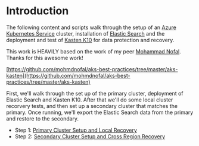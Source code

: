 
# Introduction

The following content and scripts walk through the setup of an [Azure Kubernetes Service](https://azure.microsoft.com/en-us/products/kubernetes-service/#overview) cluster, installation of [Elastic Search](https://www.elastic.co/what-is/elasticsearch) and the deployment and test of [Kasten K10](https://www.kasten.io/) for data protection and recovery.

This work is HEAVILY based on the work of my peer [Mohammad Nofal](https://www.linkedin.com/in/mnofal/). Thanks for this awesome work!

[https://github.com/mohmdnofal/aks-best-practices/tree/master/aks-kasten](https://github.com/mohmdnofal/aks-best-practices/tree/master/aks-kasten)

First, we'll walk through the set up of the primary cluster, deployment of Elastic Search and Kasten K10. After that we'll do some local cluster recorvery tests, and then set up a secondary cluster that matches the primary. Once running, we'll export the Elastic Search data from the primary and restore to the secondary.

* Step 1: [Primary Cluster Setup and Local Recovery](./primary-cluster-setup.md)
* Step 2: [Secondary Cluster Setup and Cross Region Recovery](./secondary-cluster-setup.md)


